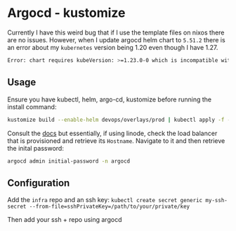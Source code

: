 # Argocd - kustomize

Currently I have this weird bug that if I use the template files on nixos there are no issues. However, when I update argocd helm chart to `5.51.2` there is an error about my `kubernetes` version being 1.20 even though I have 1.27.
```bash
Error: chart requires kubeVersion: >=1.23.0-0 which is incompatible with Kubernetes v1.20.0
```
## Usage

Ensure you have kubectl, helm, argo-cd, kustomize before running the install command:
```bash
kustomize build --enable-helm devops/overlays/prod | kubectl apply -f -
```

Consult the [docs](https://argo-cd.readthedocs.io/en/stable/getting_started/) but essentially, if using linode, check the load balancer that is provisioned and retrieve its `Hostname`. Navigate to it and then retrieve the inital password:

```bash
argocd admin initial-password -n argocd
```

## Configuration

Add the `infra` repo and an ssh key:
`kubectl create secret generic my-ssh-secret --from-file=sshPrivateKey=/path/to/your/private/key`

Then add your ssh + repo using argocd

